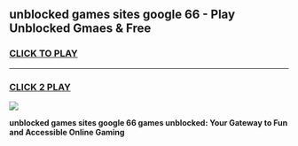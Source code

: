 
## unblocked games sites google 66 - Play Unblocked Gmaes & Free
<h3>
<a href="https://news.freeplayer.one?title=unblocked_games_sites_google_66&ref=23F">CLICK TO PLAY</a></h3>
<hr>

<h3>
<a href="https://news.freeplayer.one?title=unblocked_games_sites_google_66&ref=23F">CLICK 2 PLAY</a>
  
</h3>

<a href="https://news.freeplayer.one?title=unblocked_games_sites_google_66&ref=23F/"><img src="https://clearcache.store/games.png"></a>


**unblocked games sites google 66 games unblocked: Your Gateway to Fun and Accessible Online Gaming**
